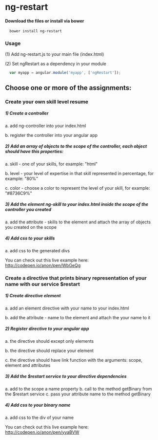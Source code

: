 ng-restart
==========

#### Download the files or install via bower

```shell
  bower install ng-restart
```

### Usage

(1) Add ng-restart.js to your main file (index.html)

(2) Set ngRestart as a dependency in your module

 ```javascript
   var myapp = angular.module('myapp', ['ngRestart']);
 ```

## Choose one or more of the assignments:

### Create your own skill level resume

##### 1) Create a controller

   a. add ng-controller into your index.html

   b. register the controller into your angular app
   
##### 2) Add an array of objects to the scope of the controller, each object should have this properties:

   a. skill - one of your skills, for example: "html"

   b. level - your level of expertise in that skill represented in percentage, for example: "80%"

   c. color - choose a color to represent the level of your skill, for example: "#8736C9%"

##### 3) Add the element ng-skill to your index.html inside the scope of the controller you created

   a. add the attribute - skills to the element and attach the array of objects you created on the scope

   
##### 4) Add css to your skills

  a. add css to the generated divs

You can check out this live example here: http://codepen.io/anon/pen/WbGeQg


### Create a directive that prints binary representation of your name with our service $restart

##### 1) Create directive element

   a. add an element directive with your name to your index.html

   b. add the attribute - name to the element and attach the your name to it

##### 2) Register directive to your angular app

   a. the directive should except only elements

   b. the directive should replace your element

   c. the directive should have link function with the arguments: scope, element and attributes

##### 3) Add the $restart service to your directive dependencies

   a.  add to the scope a name property
   b.  call to the method getBinary from the $restart service
   c.  pass your attribute name to the method getBinary


##### 4) Add css to your binary name

  a. add css to the div of your name

You can check out this live example here: http://codepen.io/anon/pen/yyaBVW

   
